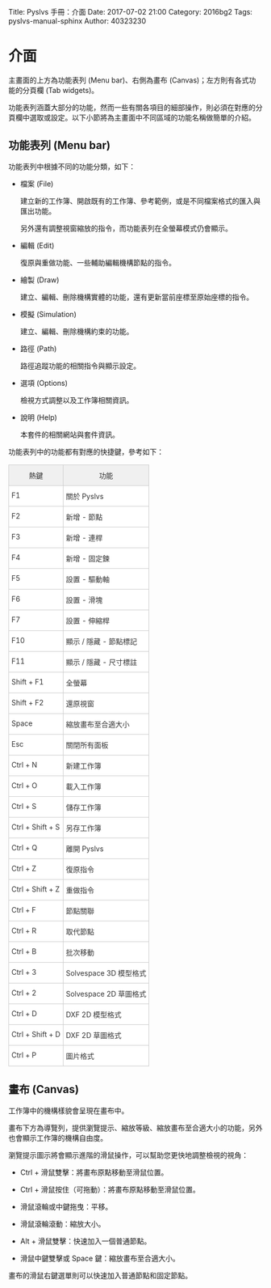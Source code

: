 Title: Pyslvs 手冊：介面
Date: 2017-07-02 21:00
Category: 2016bg2
Tags: pyslvs-manual-sphinx
Author: 40323230

<!-- PELICAN_END_SUMMARY -->

介面
===

主畫面的上方為功能表列 (Menu bar)、右側為畫布 (Canvas)；左方則有各式功能的分頁欄 (Tab widgets)。

功能表列涵蓋大部分的功能，然而一些有關各項目的細部操作，則必須在對應的分頁欄中選取或設定。以下小節將為主畫面中不同區域的功能名稱做簡單的介紹。

功能表列 (Menu bar)
---

功能表列中根據不同的功能分類，如下：

+ 檔案 (File)

    建立新的工作簿、開啟既有的工作簿、參考範例，或是不同檔案格式的匯入與匯出功能。
    
    另外還有調整視窗縮放的指令，而功能表列在全螢幕模式仍會顯示。
    
+ 編輯 (Edit)

    復原與重做功能、一些輔助編輯機構節點的指令。
    
+ 繪製 (Draw)

    建立、編輯、刪除機構實體的功能，還有更新當前座標至原始座標的指令。
    
+ 模擬 (Simulation)

    建立、編輯、刪除機構約束的功能。
    
+ 路徑 (Path)

    路徑追蹤功能的相關指令與顯示設定。
    
+ 選項 (Options)

    檢視方式調整以及工作簿相關資訊。
    
+ 說明 (Help)

    本套件的相關網站與套件資訊。

功能表列中的功能都有對應的快捷鍵，參考如下：

<style type="text/css">
.tg  {border-collapse:collapse;border-spacing:0;border-color:#ccc;}
.tg td{font-size:14px;padding:10px 5px;border-style:solid;border-width:1px;overflow:hidden;word-break:normal;border-color:#ccc;color:#333;background-color:#fff;}
.tg th{font-size:14px;font-weight:normal;padding:10px 5px;border-style:solid;border-width:1px;overflow:hidden;word-break:normal;border-color:#ccc;color:#333;background-color:#f0f0f0;}
.tg .tg-yw4l{vertical-align:top}
</style>
<table class="tg">
<tr>
<th class="tg-yw4l">熱鍵</th>
<th class="tg-yw4l">功能</th>
</tr>
<tr>
<td class="tg-yw4l">F1</td>
<td class="tg-yw4l">關於 Pyslvs</td>
</tr>
<tr>
<td class="tg-yw4l">F2</td>
<td class="tg-yw4l">新增 - 節點</td>
</tr>
<tr>
<td class="tg-yw4l">F3</td>
<td class="tg-yw4l">新增 - 連桿</td>
</tr>
<tr>
<td class="tg-yw4l">F4</td>
<td class="tg-yw4l">新增 - 固定鍊</td>
</tr>
<tr>
<td class="tg-yw4l">F5</td>
<td class="tg-yw4l">設置 - 驅動軸</td>
</tr>
<tr>
<td class="tg-yw4l">F6</td>
<td class="tg-yw4l">設置 - 滑塊</td>
</tr>
<tr>
<td class="tg-yw4l">F7</td>
<td class="tg-yw4l">設置 - 伸縮桿</td>
</tr>
<tr>
<td class="tg-yw4l">F10</td>
<td class="tg-yw4l">顯示 / 隱藏 - 節點標記</td>
</tr>
<tr>
<td class="tg-yw4l">F11</td>
<td class="tg-yw4l">顯示 / 隱藏 - 尺寸標註</td>
</tr>
<tr>
<td class="tg-yw4l">Shift + F1</td>
<td class="tg-yw4l">全螢幕</td>
</tr>
<tr>
<td class="tg-yw4l">Shift + F2</td>
<td class="tg-yw4l">還原視窗</td>
</tr>
<tr>
<td class="tg-yw4l">Space</td>
<td class="tg-yw4l">縮放畫布至合適大小</td>
</tr>
<tr>
<td class="tg-yw4l">Esc</td>
<td class="tg-yw4l">關閉所有面板</td>
</tr>
<tr>
<td class="tg-yw4l">Ctrl + N</td>
<td class="tg-yw4l">新建工作簿</td>
</tr>
<tr>
<td class="tg-yw4l">Ctrl + O</td>
<td class="tg-yw4l">載入工作簿</td>
</tr>
<tr>
<td class="tg-yw4l">Ctrl + S</td>
<td class="tg-yw4l">儲存工作簿</td>
</tr>
<tr>
<td class="tg-yw4l">Ctrl + Shift + S</td>
<td class="tg-yw4l">另存工作簿</td>
</tr>
<tr>
<td class="tg-yw4l">Ctrl + Q</td>
<td class="tg-yw4l">離開 Pyslvs</td>
</tr>
<tr>
<td class="tg-yw4l">Ctrl + Z</td>
<td class="tg-yw4l">復原指令</td>
</tr>
<tr>
<td class="tg-yw4l">Ctrl + Shift + Z</td>
<td class="tg-yw4l">重做指令</td>
</tr>
<tr>
<td class="tg-yw4l">Ctrl + F</td>
<td class="tg-yw4l">節點關聯</td>
</tr>
<tr>
<td class="tg-yw4l">Ctrl + R</td>
<td class="tg-yw4l">取代節點</td>
</tr>
<tr>
<td class="tg-yw4l">Ctrl + B</td>
<td class="tg-yw4l">批次移動</td>
</tr>
<tr>
<td class="tg-yw4l">Ctrl + 3</td>
<td class="tg-yw4l">Solvespace 3D 模型格式</td>
</tr>
<tr>
<td class="tg-yw4l">Ctrl + 2</td>
<td class="tg-yw4l">Solvespace 2D 草圖格式</td>
</tr>
<tr>
<td class="tg-yw4l">Ctrl + D</td>
<td class="tg-yw4l">DXF 2D 模型格式</td>
</tr>
<tr>
<td class="tg-yw4l">Ctrl + Shift + D</td>
<td class="tg-yw4l">DXF 2D 草圖格式</td>
</tr>
<tr>
<td class="tg-yw4l">Ctrl + P</td>
<td class="tg-yw4l">圖片格式</td>
</tr>
</table>

畫布 (Canvas)
---

工作簿中的機構樣貌會呈現在畫布中。

畫布下方為導覽列，提供瀏覽提示、縮放等級、縮放畫布至合適大小的功能，另外也會顯示工作簿的機構自由度。

瀏覽提示圖示將會顯示進階的滑鼠操作，可以幫助您更快地調整檢視的視角：

* Ctrl + 滑鼠雙擊：將畫布原點移動至滑鼠位置。

* Ctrl + 滑鼠按住（可拖動）：將畫布原點移動至滑鼠位置。

* 滑鼠滾輪或中鍵拖曳：平移。

* 滑鼠滾輪滾動：縮放大小。

* Alt + 滑鼠雙擊：快速加入一個普通節點。

* 滑鼠中鍵雙擊或 Space 鍵：縮放畫布至合適大小。

畫布的滑鼠右鍵選單則可以快速加入普通節點和固定節點。